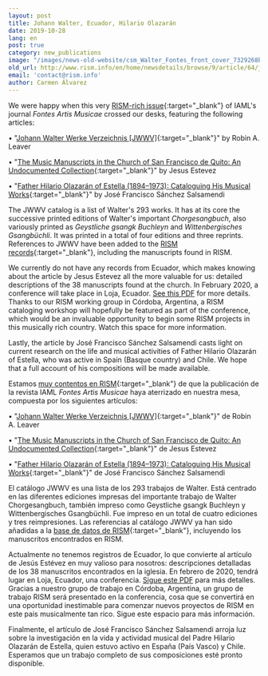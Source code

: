 ```yaml
---
layout: post
title: Johann Walter, Ecuador, Hilario Olazarán
date: 2019-10-28
lang: en
post: true
category: new_publications
image: "/images/news-old-website/csm_Walter_Fontes_front_cover_7329268bad.jpg"
old_url: http://www.rism.info/en/home/newsdetails/browse/9/article/64/johann-walter-ecuador-hilario-olazaran.html
email: 'contact@rism.info'
author: Carmen Álvarez
---
```


We were happy when this very [RISM-rich issue](https://muse.jhu.edu/issue/40183){:target="_blank"} of IAML's journal _Fontes Artis Musicae_ crossed our desks, featuring the following articles:

• "[Johann Walter Werke Verzeichnis [JWWV]](https://muse.jhu.edu/article/721665){:target="_blank"}" by Robin A. Leaver

• "[The Music Manuscripts in the Church of San Francisco de Quito: An Undocumented Collection](https://muse.jhu.edu/article/721666){:target="_blank"}" by Jesus Estevez

• "[Father Hilario Olazarán of Estella (1894–1973): Cataloguing His Musical Works](https://muse.jhu.edu/article/721667){:target="_blank"}" by José Francisco Sánchez Salsamendi

The JWWV catalog is a list of Walter's 293 works. It has at its core the successive printed editions of Walter's important _Chorgesangbuch_, also variously printed as _Geystliche gsangk Buchleyn_ and _Wittenbergisches Gsangbüchli_. It was printed in a total of four editions and three reprints. References to JWWV have been added to the [RISM records](https://opac.rism.info/metaopac/perma.do;jsessionid=8477F214A8E8131EE29DB35574DB22D8.touch02?v=rism&q=-1%3d%22pe30006178%22&Language=en){:target="_blank"}, including the manuscripts found in RISM.

We currently do not have any records from Ecuador, which makes knowing about the article by Jesus Estevez all the more valuable for us: detailed descriptions of the 38 manuscripts found at the church. In February 2020, a conference will take place in Loja, Ecuador. [See this PDF](/resources-old-website/user_upload/JOIM_2020_Conference.pdf) for more details. Thanks to our RISM working group in Córdoba, Argentina, a RISM cataloging workshop will hopefully be featured as part of the conference, which would be an invaluable opportunity to begin some RISM projects in this musically rich country. Watch this space for more information.

Lastly, the article by José Francisco Sánchez Salsamendi casts light on current research on the life and musical activities of Father Hilario Olazarán of Estella, who was active in Spain (Basque country) and Chile. We hope that a full account of his compositions will be made available.


Estamos [muy contentos en RISM](https://muse.jhu.edu/issue/40183){:target="_blank"} de que la publicación de la revista IAML _Fontes Artis Musicae_ haya aterrizado en nuestra mesa, compuesta por los siguientes artículos:

• "[Johann Walter Werke Verzeichnis [JWWV]](https://muse.jhu.edu/article/721665){:target="_blank"}" de Robin A. Leaver

• "[The Music Manuscripts in the Church of San Francisco de Quito: An Undocumented Collection](https://muse.jhu.edu/article/721666){:target="_blank"}" de Jesus Estevez

• "[Father Hilario Olazarán of Estella (1894–1973): Cataloguing His Musical Works](https://muse.jhu.edu/article/721667){:target="_blank"}" de José Francisco Sánchez Salsamendi

El catálogo JWWV es una lista de los 293 trabajos de Walter. Está centrado en las diferentes ediciones impresas del importante trabajo de Walter Chorgesangbuch, también impreso como Geystliche gsangk Buchleyn y Wittenbergisches Gsangbüchli. Fue impreso en un total de cuatro ediciones y tres reimpresiones. Las referencias al catálogo JWWV ya han sido añadidas a la [base de datos de RISM](https://opac.rism.info/metaopac/perma.do;jsessionid=8477F214A8E8131EE29DB35574DB22D8.touch02?v=rism&q=-1%3d%22pe30006178%22&Language=en){:target="_blank"}, incluyendo los manuscritos encontrados en RISM.

Actualmente no tenemos registros de Ecuador, lo que convierte al artículo de Jesús Estévez en muy valioso para nosotros: descripciones detalladas de los 38 manuscritos encontrados en la iglesia. En febrero de 2020, tendrá lugar en Loja, Ecuador, una conferencia. [Sigue este PDF](/resources-old-website/user_upload/JOIM_2020_Conference.pdf) para más detalles. Gracias a nuestro grupo de trabajo en Córdoba, Argentina, un grupo de trabajo RISM será presentado en la conferencia, cosa que se convertirá en una oportunidad inestimable para comenzar nuevos proyectos de RISM en este pais musicalmente tan rico. Sigue este espacio para más información.

Finalmente, el artículo de José Francisco Sánchez Salsamendi arroja luz sobre la investigación en la vida y actividad musical del Padre Hilario Olazarán de Estella, quien estuvo activo en España (País Vasco) y Chile. Esperamos que un trabajo completo de sus composiciones esté pronto disponible.
